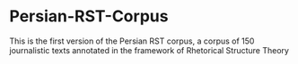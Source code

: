 # Persian-RST-Corpus
This is the first version of the Persian RST corpus, a corpus of 150 journalistic texts annotated in the framework of Rhetorical Structure Theory 
